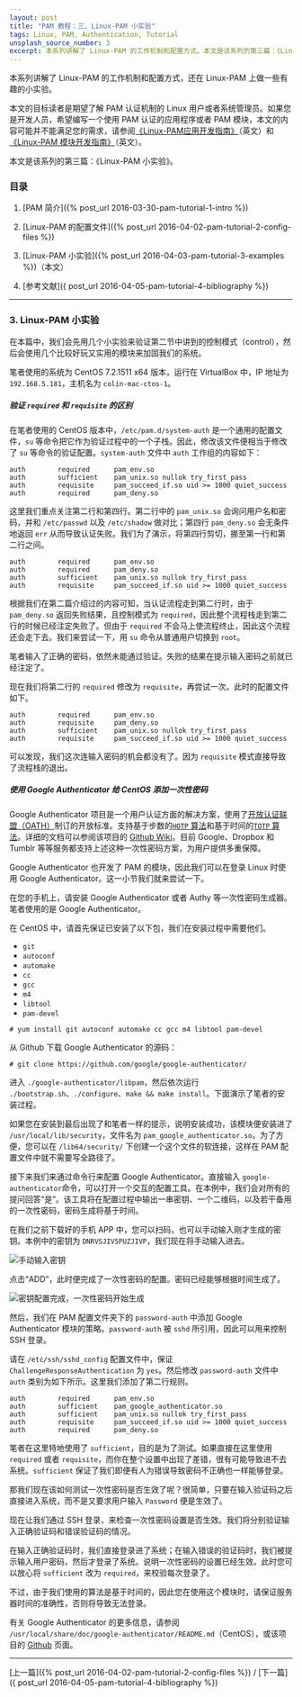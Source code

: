 ```yaml
---
layout: post
title: "PAM 教程：三、Linux-PAM 小实验"
tags: Linux, PAM, Authentication, Tutorial
unsplash_source_number: 3
excerpt: 本系列讲解了 Linux-PAM 的工作机制和配置方式。本文是该系列的第三篇：《Linux-PAM 小实验》，首先用一个实验验证了 required 和 requisite 的区别，然后用 Google Authenticator 为一台 CentOS 设备添加了一次性密码。
---
```


本系列讲解了 Linux-PAM 的工作机制和配置方式，还在 Linux-PAM 上做一些有趣的小实验。

本文的目标读者是期望了解 PAM 认证机制的 Linux 用户或者系统管理员。如果您是开发人员，希望编写一个使用 PAM 认证的应用程序或者 PAM 模块，本文的内容可能并不能满足您的需求，请参阅[《Linux-PAM应用开发指南》](http://www.linux-pam.org/Linux-PAM-html/Linux-PAM_ADG.html)（英文）和[《Linux-PAM 模块开发指南》](http://www.linux-pam.org/Linux-PAM-html/Linux-PAM_MWG.html)（英文）。

本文是该系列的第三篇：《Linux-PAM 小实验》。

### 目录

1. [PAM 简介]({% post_url 2016-03-30-pam-tutorial-1-intro %})

2. [Linux-PAM 的配置文件]({% post_url 2016-04-02-pam-tutorial-2-config-files %})

3. [Linux-PAM 小实验]({% post_url 2016-04-03-pam-tutorial-3-examples %})（本文）

4. [参考文献]({ post_url 2016-04-05-pam-tutorial-4-bibliography %})

---


### 3. Linux-PAM 小实验

在本篇中，我们会先用几个小实验来验证第二节中讲到的控制模式（control），然后会使用几个比较好玩又实用的模块来加固我们的系统。

笔者使用的系统为 CentOS 7.2.1511 x64 版本，运行在 VirtualBox 中，IP 地址为 `192.168.5.181`，主机名为 `colin-mac-ctos-1`。

##### 验证 `required` 和 `requisite` 的区别

在笔者使用的 CentOS 版本中，`/etc/pam.d/system-auth` 是一个通用的配置文件，`su` 等命令把它作为验证过程中的一个子栈。因此，修改该文件便相当于修改了 `su` 等命令的验证配置。`system-auth` 文件中 `auth` 工作组的内容如下：

```
auth        required      pam_env.so
auth        sufficient    pam_unix.so nullok try_first_pass
auth        requisite     pam_succeed_if.so uid >= 1000 quiet_success
auth        required      pam_deny.so
```

这里我们重点关注第二行和第四行。第二行中的 `pam_unix.so` 会询问用户名和密码，并和 `/etc/passwd` 以及 `/etc/shadow` 做对比；第四行 `pam_deny.so` 会无条件地返回 `err` 从而导致认证失败。我们为了演示，将第四行剪切，挪至第一行和第二行之间。

```
auth        required      pam_env.so
auth        required      pam_deny.so
auth        sufficient    pam_unix.so nullok try_first_pass
auth        requisite     pam_succeed_if.so uid >= 1000 quiet_success
```

根据我们在第二篇介绍过的内容可知，当认证流程走到第二行时，由于 `pam_deny.so` 返回失败结果，且控制模式为 `required`，因此整个流程栈走到第二行的时候已经注定失败了。但由于 `required` 不会马上使流程终止，因此这个流程还会走下去。我们来尝试一下，用 `su` 命令从普通用户切换到 `root`。

<script type="text/javascript" src="https://asciinema.org/a/c9pokom8w0vr13zaj3lpttkmu.js" id="asciicast-c9pokom8w0vr13zaj3lpttkmu" async></script>

笔者输入了正确的密码，依然未能通过验证。失败的结果在提示输入密码之前就已经注定了。

现在我们将第二行的 `required` 修改为 `requisite`，再尝试一次。此时的配置文件如下。

```
auth        required      pam_env.so
auth        requisite     pam_deny.so
auth        sufficient    pam_unix.so nullok try_first_pass
auth        requisite     pam_succeed_if.so uid >= 1000 quiet_success
```

<script type="text/javascript" src="https://asciinema.org/a/5emvn9xrpjeswml9qkm8wp72n.js" id="asciicast-5emvn9xrpjeswml9qkm8wp72n" async></script>

可以发现，我们这次连输入密码的机会都没有了。因为 `requisite` 模式直接导致了流程栈的退出。

##### 使用 Google Authenticator 给 CentOS 添加一次性密码

Google Authenticator 项目是一个用户认证方面的解决方案，使用了[开放认证联盟（OATH）](http://www.openauthentication.org/)制订的开放标准。支持基于步数的[`HOTP` 算法](https://tools.ietf.org/html/rfc4226)和基于时间的[`TOTP` 算法](https://tools.ietf.org/html/rfc6238)。详细的文档可以参阅该项目的 [Github Wiki](https://github.com/google/google-authenticator/wiki)。目前 Google、Dropbox 和 Tumblr 等等服务都支持上述这种一次性密码方案，为用户提供多重保障。

Google Authenticator 也开发了 PAM 的模块，因此我们可以在登录 Linux 时使用 Google Authenticator。这一小节我们就来尝试一下。

在您的手机上，请安装 Google Authenticator 或者 Authy 等一次性密码生成器。笔者使用的是 Google Authenticator。

在 CentOS 中，请首先保证已安装了以下包，我们在安装过程中需要他们。

- `git`
- `autoconf`
- `automake`
- `cc`
- `gcc`
- `m4`
- `libtool`
- `pam-devel`

```
# yum install git autoconf automake cc gcc m4 libtool pam-devel
```

从 Github 下载 Google Authenticator 的源码：

```
# git clone https://github.com/google/google-authenticator/
```

进入 `./google-authenticator/libpam`，然后依次运行 `./bootstrap.sh`、`./configure`、`make && make install`。下面演示了笔者的安装过程。

<script type="text/javascript" src="https://asciinema.org/a/49xzouemr0kzjrmil3gztdep4.js" id="asciicast-49xzouemr0kzjrmil3gztdep4" async></script>

如果您在安装到最后出现了和笔者一样的提示，说明安装成功，该模块便安装进了 `/usr/local/lib/security`，文件名为 `pam_google_authenticator.so`。为了方便，您可以在 `/lib64/security/` 下创建一个这个文件的软连接，这样在 PAM 配置文件中就不需要写全路径了。

接下来我们来通过命令行来配置 Google Authenticator。直接输入 `google-authenticator`命令，可以打开一个交互的配置工具。在本例中，我们会对所有的提问回答“是”。该工具将在配置过程中输出一串密钥、一个二维码，以及若干备用的一次性密码，密码生成将基于时间。

<script type="text/javascript" src="https://asciinema.org/a/ebuhsyoxhylka4ypw7xs74mdf.js" id="asciicast-ebuhsyoxhylka4ypw7xs74mdf" async></script>

在我们之前下载好的手机 APP 中，您可以扫码，也可以手动输入刚才生成的密钥。本例中的密钥为 `DNRVSJIV5PUZJIVP`，我们现在将手动输入进去。

![手动输入密钥](http://i.imgur.com/mp2Rids.png)

点击“ADD”，此时便完成了一次性密码的配置。密码已经能够根据时间生成了。

![密钥配置完成，一次性密码开始生成](http://i.imgur.com/DkrtUDd.png)

然后，我们在 PAM 配置文件夹下的 `password-auth` 中添加 Google Authenticator 模块的策略。`password-auth` 被 `sshd` 所引用，因此可以用来控制 SSH 登录。

请在 `/etc/ssh/sshd_config` 配置文件中，保证 `ChallengeResponseAuthentication` 为 `yes`。然后修改 `password-auth` 文件中 `auth` 类别为如下所示。这里我们添加了第二行规则。

```
auth        required      pam_env.so
auth        sufficient    pam_google_authenticator.so
auth        sufficient    pam_unix.so nullok try_first_pass
auth        requisite     pam_succeed_if.so uid >= 1000 quiet_success
auth        required      pam_deny.so
```

笔者在这里特地使用了 `sufficient`，目的是为了测试。如果直接在这里使用 `required` 或者 `requisite`，而你在整个设置中出现了差错，很有可能导致进不去系统。`sufficient` 保证了我们即便有人为错误导致密码不正确也一样能够登录。

那我们现在该如何测试一次性密码是否生效了呢？很简单，只要在输入验证码之后直接进入系统，而不是又要求用户输入 `Password` 便是生效了。

现在让我们通过 SSH 登录，来检查一次性密码设置是否生效。我们将分别验证输入正确验证码和错误验证码的情况。

<script type="text/javascript" src="https://asciinema.org/a/8jluhi23ni7zj4pdtkkvtklx5.js" id="asciicast-8jluhi23ni7zj4pdtkkvtklx5" async></script>

在输入正确验证码时，我们直接登录进了系统；在输入错误的验证码时，我们被提示输入用户密码，然后才登录了系统。说明一次性密码的设置已经生效。此时您可以放心将 `sufficient` 改为 `required`，来校验每次登录了。

不过，由于我们使用的算法是基于时间的，因此您在使用这个模块时，请保证服务器时间的准确性，否则将导致无法登录。

有关 Google Authenticator 的更多信息，请参阅 `/usr/local/share/doc/google-authenticator/README.md`（CentOS），或该项目的 [Github](https://github.com/google/google-authenticator) 页面。

---
[上一篇]({% post_url 2016-04-02-pam-tutorial-2-config-files %}) / [下一篇]({ post_url 2016-04-05-pam-tutorial-4-bibliography %})
